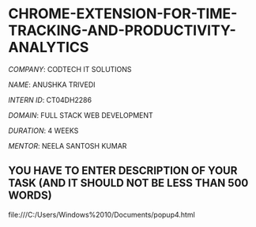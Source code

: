 # CHROME-EXTENSION-FOR-TIME-TRACKING-AND-PRODUCTIVITY-ANALYTICS

*COMPANY*: CODTECH IT SOLUTIONS

*NAME*: ANUSHKA TRIVEDI

*INTERN ID*: CT04DH2286

*DOMAIN*: FULL STACK WEB DEVELOPMENT

*DURATION*: 4 WEEKS

*MENTOR*: NEELA SANTOSH KUMAR 

## YOU HAVE TO ENTER DESCRIPTION OF YOUR TASK (AND IT SHOULD NOT BE LESS THAN 500 WORDS)
file:///C:/Users/Windows%2010/Documents/popup4.html
